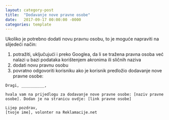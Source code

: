 ```yaml
---
layout: category-post
title:  "Dodavanje nove pravne osobe"
date:   2017-09-17 00:00:00 -0000
categories: template
---
```


Ukoliko je potrebno dodati novu pravnu osobu, to je moguće napraviti na slijedeći način:
1. potražiti, uključujući i preko Googlea, da li se tražena pravna osoba već nalazi u bazi podataka korištenjem akronima ili sličnih naziva
2. dodati novu pravnu osobu
3. povratno odgovoriti korisniku ako je korisnik predložio dodavanje nove pravne osobe:


```
Dragi, __________,

hvala vam na prijedlogu za dodavanje nove pravne osobe: [naziv pravne osobe]. Dodan je na stranicu ovdje: [link pravne osobe]

Lijep pozdrav,
[tvoje ime], volonter na Reklamacije.net

```
